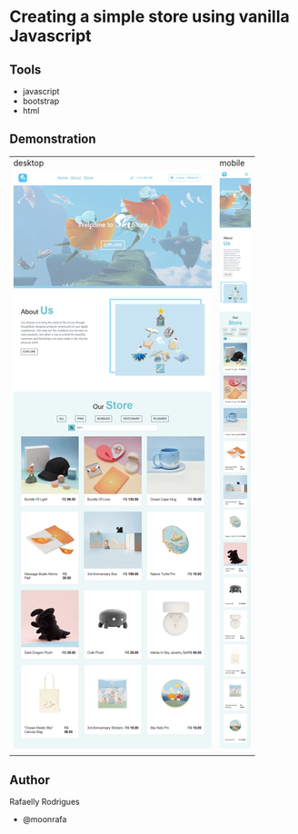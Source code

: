 # Creating a simple store using vanilla Javascript

## Tools
- javascript
- bootstrap
- html

## Demonstration
<table>
<tr>
<td>
desktop
</td>
<td>
mobile
</td>
</tr>
<tr>
<td>
<img src="demo-desktop.png">
</td>
<td>
<img src="demo-mobile.png">
</td>
</tr>
</table>

## Author

Rafaelly Rodrigues

- @moonrafa
